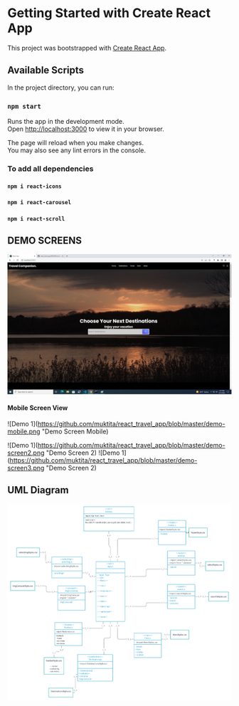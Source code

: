 # Getting Started with Create React App

This project was bootstrapped with [Create React App](https://github.com/facebook/create-react-app).

## Available Scripts

In the project directory, you can run:

### `npm start`

Runs the app in the development mode.\
Open [http://localhost:3000](http://localhost:3000) to view it in your browser.

The page will reload when you make changes.\
You may also see any lint errors in the console.

### To add all dependencies

#### ```npm i react-icons```
#### ```npm i react-carousel```
#### ```npm i react-scroll```
## DEMO SCREENS
![Demo 1](https://github.com/muktita/react_travel_app/blob/master/demo-screen.png "Demo Screen 1")
#### Mobile Screen View
![Demo 1](https://github.com/muktita/react_travel_app/blob/master/demo-mobile.png "Demo Screen Mobile)

![Demo 1](https://github.com/muktita/react_travel_app/blob/master/demo-screen2.png "Demo Screen 2)
![Demo 1](https://github.com/muktita/react_travel_app/blob/master/demo-screen3.png "Demo Screen 2)


## UML Diagram
![UML DIAGRAM](https://github.com/muktita/react_travel_app/blob/master/Untitled%20Workspace.png?raw=true "UML Diagram")
